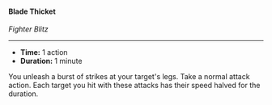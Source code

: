 #### Blade Thicket
*Fighter Blitz*
___
- **Time:** 1 action
- **Duration:** 1 minute

You unleash a burst of strikes at your target's legs. Take a normal attack action. Each target you hit with these attacks has their speed halved for the duration. 